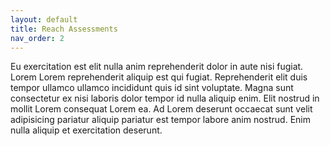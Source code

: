 ```yaml
---
layout: default
title: Reach Assessments
nav_order: 2
---
```


Eu exercitation est elit nulla anim reprehenderit dolor in aute nisi fugiat. Lorem Lorem reprehenderit aliquip est qui fugiat. Reprehenderit elit duis tempor ullamco ullamco incididunt quis id sint voluptate. Magna sunt consectetur ex nisi laboris dolor tempor id nulla aliquip enim. Elit nostrud in mollit Lorem consequat Lorem ea. Ad Lorem deserunt occaecat sunt velit adipisicing pariatur aliquip pariatur est tempor labore anim nostrud. Enim nulla aliquip et exercitation deserunt.